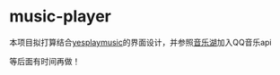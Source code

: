 # music-player
本项目拟打算结合[yesplaymusic](https://github.com/qier222/YesPlayMusic/)的界面设计，并参照[音乐湖](https://github.com/sunzongzheng/music)加入QQ音乐api

等后面有时间再做！
